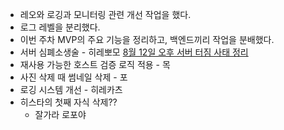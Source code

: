- 레오와 로깅과 모니터링 관련 개선 작업을 했다.
- 로그 레벨을 분리했다.
- 이번 주차 MVP의 주요 기능을 정리하고, 백엔드끼리 작업을 분배했다.
- 서버 심폐소생술 - 히레뽀모 [8월 12일 오후 서버 터짐 사태 정리](https://www.notion.so/8-12-24d864a9cb038065bee5c9f0041cb451?pvs=21)
- 재사용 가능한 호스트 검증 로직 적용 - 목
- 사진 삭제 때 썸네일 삭제 - 포
- 로깅 시스템 개선 - 히레카츠
- 히스타의 첫째 자식 삭제??
    - 잘가라 로포야